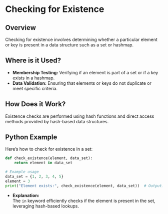 # **Checking for Existence**

## **Overview**

Checking for existence involves determining whether a particular element or key is present in a data structure such as a set or hashmap.

## **Where is it Used?**

- **Membership Testing:** Verifying if an element is part of a set or if a key exists in a hashmap.
- **Data Validation:** Ensuring that elements or keys do not duplicate or meet specific criteria.

## **How Does it Work?**

Existence checks are performed using hash functions and direct access methods provided by hash-based data structures.

## **Python Example**

Here’s how to check for existence in a set:

```python
def check_existence(element, data_set):
    return element in data_set

# Example usage
data_set = {1, 2, 3, 4, 5}
element = 3
print("Element exists:", check_existence(element, data_set))  # Output: True
```

- **Explanation:**  
  The `in` keyword efficiently checks if the element is present in the set, leveraging hash-based lookups.

